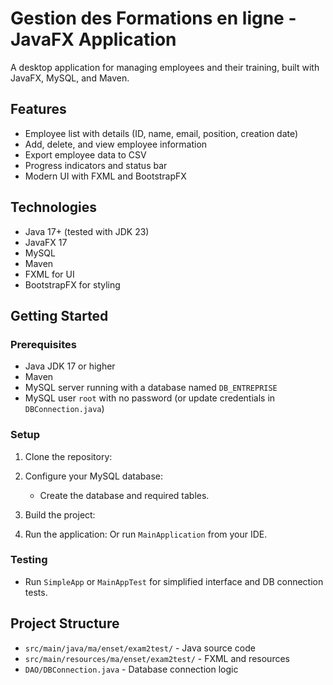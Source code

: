 # Gestion des Formations en ligne - JavaFX Application

A desktop application for managing employees and their training, built with JavaFX, MySQL, and Maven.

## Features

- Employee list with details (ID, name, email, position, creation date)
- Add, delete, and view employee information
- Export employee data to CSV
- Progress indicators and status bar
- Modern UI with FXML and BootstrapFX

## Technologies

- Java 17+ (tested with JDK 23)
- JavaFX 17
- MySQL
- Maven
- FXML for UI
- BootstrapFX for styling

## Getting Started

### Prerequisites

- Java JDK 17 or higher
- Maven
- MySQL server running with a database named `DB_ENTREPRISE`
- MySQL user `root` with no password (or update credentials in `DBConnection.java`)

### Setup

1. Clone the repository:
2. Configure your MySQL database:
   - Create the database and required tables.

3. Build the project:
4. Run the application:
Or run `MainApplication` from your IDE.

### Testing

- Run `SimpleApp` or `MainAppTest` for simplified interface and DB connection tests.

## Project Structure

- `src/main/java/ma/enset/exam2test/` - Java source code
- `src/main/resources/ma/enset/exam2test/` - FXML and resources
- `DAO/DBConnection.java` - Database connection logic


